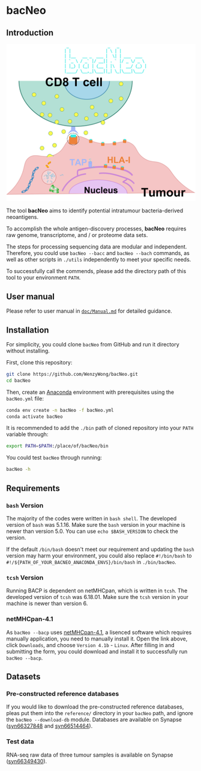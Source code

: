 # bacNeo

## Introduction

![BioDraft](doc/BioDraft.png)

The tool **bacNeo** aims to identify potential intratumour bacteria-derived neoantigens.

To accomplish the whole antigen-discovery processes, **bacNeo** requires raw genome, transcriptome, and / or proteome data sets.

The steps for processing sequencing data are modular and independent. Therefore, you could use `bacNeo --bacc` and `bacNeo --bach` commands, as well as other scripts in `./utils` independently to meet your specific needs.

To successfully call the commends, please add the directory path of this tool to your environment `PATH`.

## User manual

Please refer to user manual in [`doc/Manual.md`](doc/Manual.md) for detailed guidance.

## Installation

For simplicity, you could clone `bacNeo` from GitHub and run it directory without installing.

First, clone this repository:

```bash
git clone https://github.com/WenzyWong/bacNeo.git
cd bacNeo
```

Then, create an [Anaconda](https://docs.anaconda.com/anaconda/install/) environment with prerequisites using the `bacNeo.yml` file:

```bash
conda env create -n bacNeo -f bacNeo.yml
conda activate bacNeo
```

It is recommended to add the `./bin` path of cloned repository into your `PATH` variable through:

```bash
export PATH=$PATH:/place/of/bacNeo/bin
```

You could test `bacNeo` through running:

```bash
bacNeo -h
```

## Requirements

### `bash` Version

The majority of the codes were written in `bash shell`. The developed version of `bash` was 5.1.16. Make sure the `bash` version in your machine is newer than version 5.0. You can use `echo $BASH_VERSION` to check the version.

If the default `/bin/bash` doesn't meet our requirement and updating the `bash` version may harm your environment, you could also replace `#!/bin/bash` to `#!/${PATH_OF_YOUR_BACNEO_ANACONDA_ENVS}/bin/bash` in `./bin/bacNeo`.

### `tcsh` Version

Running BACP is dependent on netMHCpan, which is written in `tcsh`. The developed version of `tcsh` was 6.18.01. Make sure the `tcsh` version in your machine is newer than version 6.

### netMHCpan-4.1

As `bacNeo --bacp` uses [netMHCpan-4.1](https://services.healthtech.dtu.dk/services/NetMHCpan-4.1/), a lisenced software which requires manually application, you need to manually install it. Open the link above, click `Downloads`, and choose `Version 4.1b` - `Linux`. After filling in and submitting the form, you could download and install it to successfully run `bacNeo --bacp`.

## Datasets

### Pre-constructed reference databases

If you would like to download the pre-constructed reference databases, pleas put them into the `reference/` directory in your `bacNeo` path, and ignore the `bacNeo --download-db` module. Databases are available on Synapse ([syn66327848](https://www.synapse.org/Synapse:syn66327848/files/) and [syn66514464](https://www.synapse.org/Synapse:syn66514464/files/)).

### Test data

RNA-seq raw data of three tumour samples is available on Synapse ([syn66349430](https://www.synapse.org/Synapse:syn66349430/files/)).
